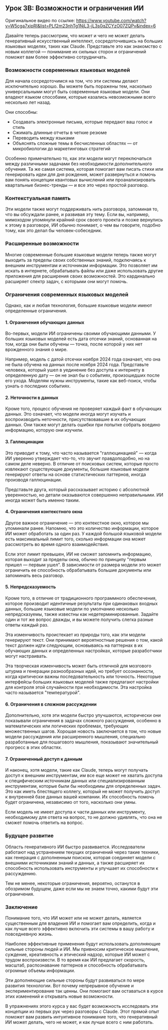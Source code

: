 ## Урок 3B: Возможности и ограничения ИИ

Оригинальное видео по ссылке: https://www.youtube.com/watch?v=W5cga7xipRI&list=PLf2m23nhTg1NjL3-jL3s0qZCYzO07ZQPv&index=6

Давайте теперь рассмотрим, что может и чего не может делать генеративный искусственный интеллект, сосредоточившись на больших языковых моделях, таких как Claude. Представьте это как знакомство с новым коллегой — понимание их сильных сторон и ограничений поможет вам более эффективно сотрудничать.

### Возможности современных языковых моделей

Для начала сосредоточимся на том, что эти системы делают исключительно хорошо. Вы можете быть поражены тем, насколько универсальными могут быть современные языковые модели. Они владеют языком способами, которые казались невозможными всего несколько лет назад.

Они способны:
- Создавать электронные письма, которые передают ваш голос и стиль
- Сжимать длинные отчеты в четкие резюме
- Переводить между языками
- Объяснять сложные темы в бесчисленных областях — от микробиологии до маркетинговых стратегий

Особенно примечательно то, как эти модели могут переключаться между различными задачами без необходимости дополнительного обучения. Та же самая система, которая помогает вам писать стихи или генерировать идеи для дня рождения, может развернуться и помочь вам понять концепции квантовых вычислений или проанализировать квартальные бизнес-тренды — и все это через простой разговор.

### Контекстуальная память

Эти модели также могут поддерживать нить разговора, запоминая то, что вы обсуждали ранее, и развивая эту тему. Если вы, например, мимоходом упомянули крайний срок своего проекта и позже вернулись к этому в разговоре, ИИ обычно понимает, о чем вы говорите, подобно тому, как это делал бы человек-собеседник.

### Расширенные возможности

Многие современные большие языковые модели теперь также могут выходить за пределы своих собственных знаний, подключаясь к внешним инструментам и источникам информации. Это позволяет им искать в интернете, обрабатывать файлы или даже использовать другие приложения для расширения своих возможностей. Это кардинально расширяет спектр задач, с которыми они могут помочь.

### Ограничения современных языковых моделей

Однако, как и любая технология, большие языковые модели имеют определенные ограничения.

#### 1. Ограничения обучающих данных

Во-первых, модели ИИ ограничены своими обучающими данными. У больших языковых моделей есть дата отсечки знаний, основанная на том, когда они были обучены — точка, после которой у них нет врожденного знания о мире.

Например, модель с датой отсечки ноября 2024 года означает, что она не была обучена на данных после ноября 2024 года. Представьте человека, который ушел в уединение без доступа к интернету в определенную дату — он не знал бы о событиях, произошедших после его ухода. Моделям нужны инструменты, такие как веб-поиск, чтобы узнать о последних событиях.

#### 2. Неточности в данных

Кроме того, процесс обучения не проверяет каждый факт в обучающих данных. Это означает, что модели иногда могут изучать и воспроизводить неточности, присутствовавшие в их обучающих данных. Они также могут делать ошибки при попытке собрать воедино информацию, которую они изучили.

#### 3. Галлюцинации

Это приводит к тому, что часто называется "галлюцинацией" — когда ИИ уверенно утверждает что-то, что звучит правдоподобно, но на самом деле неверно. В отличие от поисковых систем, которые просто извлекают существующие документы, большие языковые модели генерируют ответы на основе статистических паттернов, иногда производя галлюцинации.

Представьте друга, который рассказывает историю с абсолютной уверенностью, но детали оказываются совершенно неправильными. ИИ иногда может быть именно таким.

#### 4. Ограничения контекстного окна

Другое важное ограничение — это контекстное окно, которое мы упоминали ранее. Напомню, что это количество информации, которое ИИ может обработать за один раз. У каждой большой языковой модели есть максимальный лимит того, сколько информации она может рассмотреть во время одного взаимодействия.

Если этот лимит превышен, ИИ не сможет запомнить информацию, которая выходит за пределы окна, обычно по принципу "первым пришел — первым ушел". В зависимости от размера модели это может ограничить ее способность обрабатывать большие документы или запоминать весь разговор.

#### 5. Непредсказуемость

Кроме того, в отличие от традиционного программного обеспечения, которое производит идентичные результаты при одинаковых входных данных, большие языковые модели по умолчанию несколько непредсказуемы, также известны как недетерминированные. Задайте один и тот же вопрос дважды, и вы можете получить слегка разные ответы каждый раз.

Эта изменчивость проистекает из природы того, как эти модели генерируют текст. Они принимают вероятностные решения о том, какой текст должен идти следующим, основываясь на паттернах в их обучающих данных и определенных настройках, которые разработчики могут настраивать.

Эта творческая изменчивость может быть отличной для мозгового штурма и генерации разнообразных идей, но требует осознанности, когда критически важны последовательность или точность. Некоторые интерфейсы больших языковых моделей также предлагают настройки для контроля этой случайности при необходимости. Эта настройка часто называется "температурой".

#### 6. Ограничения в сложном рассуждении

Дополнительно, хотя эти модели быстро улучшаются, исторически они показывали ограничения в задачах сложного рассуждения, особенно в математических или логических проблемах, требующих множественных шагов. Хорошая новость заключается в том, что новые модели рассуждения или расширенного мышления, специально разработанные для пошагового мышления, показывают значительный прогресс в этих областях.

#### 7. Ограниченный доступ к данным

И наконец, хотя модели, такие как Claude, теперь могут получать доступ к внешним инструментам, им все еще может не хватать доступа к специфическим источникам данных или специализированным инструментам, которые были бы необходимы для определенных задач. Это как иметь блестящего коллегу, который не может получить доступ к внутренней базе данных вашей компании. Их способность помочь будет ограничена, независимо от того, насколько они умны.

Если модель не имеет доступа к части данных или инструменту, необходимому для ответа на вопрос, то не должно удивлять, что она не сможет помочь ответить на вопрос.

### Будущее развитие

Область генеративного ИИ быстро развивается. Исследователи работают над устранением текущих ограничений через такие техники, как генерация с дополненным поиском, которая соединяет модели с внешними источниками знаний и данных, а также расширяет их способность использовать инструменты и улучшает их способности к рассуждению.

Тем не менее, некоторые ограничения, вероятно, останутся в обозримом будущем, даже если мы не знаем точно, какими будут эти ограничения.

### Заключение

Понимание того, что ИИ может или не может делать, является существенным для владения ИИ и помогает вам определить, когда и как лучше всего эффективно включить эти системы в вашу работу и повседневную жизнь.

Наиболее эффективные применения будут использовать дополняющие сильные стороны людей и ИИ. Мы привносим критическое мышление, суждение, креативность и этический надзор, которые ИИ может с трудом воспроизвести. В то время как ИИ предлагает скорость, масштаб, распознавание паттернов и способность обрабатывать огромные объемы информации.

Эти дополняющие сильные стороны будут развиваться по мере развития технологии. Вот почему непрерывное обучение и экспериментирование так ценны. Они помогают вам оставаться в курсе этих изменений и открывать новые возможности.

В упражнениях этого курса у вас будет возможность исследовать эти концепции из первых рук через разговоры с Claude. Этот прямой опыт поможет вам развить интуитивное понимание того, что генеративный ИИ может делать, чего не может, и как лучше всего с ним работать.